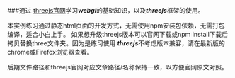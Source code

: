 ###通过 [threejs官网](https://threejs.org/)学习***webgl***的基础知识，以及***threejs***框架的使用。

本实例练习通过静态html页面的开发方式，无需使用npm安装包依赖，无需打包编译，适合小白上手。
如果想升级threejs版本可以官网下载或npm install下载后拷贝替换three文件夹。因为是练习使用
***threejs***不考虑版本兼容，请在最新版的chrome或Firefox浏览器查看。

后期文件路径和threejs官网对应文章路径/名称保持一致，以方便官网原文对照。